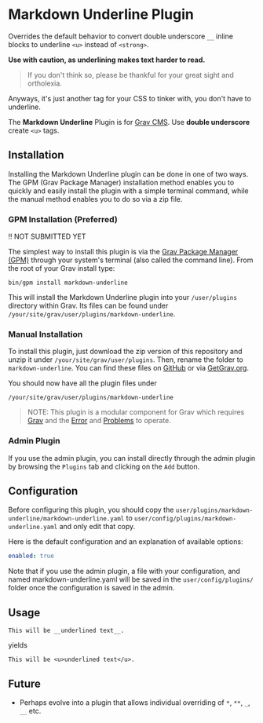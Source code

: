 # Markdown Underline Plugin

Overrides the default behavior to convert double underscore `__` inline blocks to underline `<u>` instead of `<strong>`.

**Use with caution, as underlining makes text harder to read.**

> If you don't think so, please be thankful for your great sight and ortholexia.

Anyways, it's just another tag for your CSS to tinker with, you don't have to underline.

The **Markdown Underline** Plugin is for [Grav CMS](http://github.com/getgrav/grav). Use __double underscore__ create `<u>` tags.

## Installation

Installing the Markdown Underline plugin can be done in one of two ways. The GPM (Grav Package Manager) installation method enables you to quickly and easily install the plugin with a simple terminal command, while the manual method enables you to do so via a zip file.

### GPM Installation (Preferred)

!! NOT SUBMITTED YET

The simplest way to install this plugin is via the [Grav Package Manager (GPM)](http://learn.getgrav.org/advanced/grav-gpm) through your system's terminal (also called the command line).  From the root of your Grav install type:

    bin/gpm install markdown-underline

This will install the Markdown Underline plugin into your `/user/plugins` directory within Grav. Its files can be found under `/your/site/grav/user/plugins/markdown-underline`.

### Manual Installation

To install this plugin, just download the zip version of this repository and unzip it under `/your/site/grav/user/plugins`. Then, rename the folder to `markdown-underline`. You can find these files on [GitHub](https://github.com/goutte/grav-plugin-markdown-underline) or via [GetGrav.org](http://getgrav.org/downloads/plugins#extras).

You should now have all the plugin files under

    /your/site/grav/user/plugins/markdown-underline
	
> NOTE: This plugin is a modular component for Grav which requires [Grav](http://github.com/getgrav/grav) and the [Error](https://github.com/getgrav/grav-plugin-error) and [Problems](https://github.com/getgrav/grav-plugin-problems) to operate.

### Admin Plugin

If you use the admin plugin, you can install directly through the admin plugin by browsing the `Plugins` tab and clicking on the `Add` button.

## Configuration

Before configuring this plugin, you should copy the `user/plugins/markdown-underline/markdown-underline.yaml` to `user/config/plugins/markdown-underline.yaml` and only edit that copy.

Here is the default configuration and an explanation of available options:

```yaml
enabled: true
```

Note that if you use the admin plugin, a file with your configuration, and named markdown-underline.yaml will be saved in the `user/config/plugins/` folder once the configuration is saved in the admin.

## Usage

    This will be __underlined text__.

yields

    This will be <u>underlined text</u>.

## Future

- Perhaps evolve into a plugin that allows individual overriding of `*`, `**`, `_`, `__` etc.